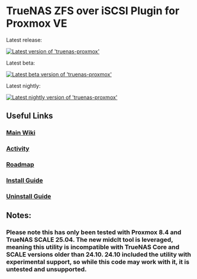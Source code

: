 # TrueNAS ZFS over iSCSI Plugin for Proxmox VE

Latest release:

[![Latest version of 'truenas-proxmox'](https://api.cloudsmith.com/v1/badges/version/jonah-may-oss/truenas-proxmox/deb/truenas-proxmox/latest/a=all;xc=main;d=debian%252Fany-version;t=binary/?render=true)](https://cloudsmith.io/~jonah-may-oss/repos/truenas-proxmox/packages/detail/deb/truenas-proxmox/latest/a=all;xc=main;d=debian%252Fany-version;t=binary/)


Latest beta:

[![Latest beta version of 'truenas-proxmox'](https://api.cloudsmith.com/v1/badges/version/jonah-may-oss/truenas-proxmox-testing/deb/truenas-proxmox/latest/a=all;xc=main;d=debian%252Fany-version;t=binary/?render=true)](https://cloudsmith.io/~jonah-may-oss/repos/truenas-proxmox-testing/packages/detail/deb/truenas-proxmox/latest/a=all;xc=main;d=debian%252Fany-version;t=binary/)


Latest nightly:

[![Latest nightly version of 'truenas-proxmox'](https://api.cloudsmith.com/v1/badges/version/jonah-may-oss/truenas-proxmox-snapshots/deb/truenas-proxmox/latest/a=all;xc=main;d=debian%252Fany-version;t=binary/?render=true)](https://cloudsmith.io/~jonah-may-oss/repos/truenas-proxmox-snapshots/packages/detail/deb/truenas-proxmox/latest/a=all;xc=main;d=debian%252Fany-version;t=binary/)

## Useful Links

### [Main Wiki](https://github.com/Jonah-May-OSS/truenas-proxmox/wiki)

### [Activity](https://github.com/Jonah-May-OSS/truenas-proxmox/wiki/Activity)

### [Roadmap](https://github.com/Jonah-May-OSS/truenas-proxmox/wiki/Roadmap)

### [Install Guide](https://github.com/Jonah-May-OSS/truenas-proxmox/wiki/Install-Guide)

### [Uninstall Guide](https://github.com/Jonah-May-OSS/truenas-proxmox/wiki/Uninstall-Guide)

## Notes:

### Please note this has only been tested with Proxmox 8.4 and TrueNAS SCALE 25.04. The new midclt tool is leveraged, meaning this utility is incompatible with TrueNAS Core and SCALE versions older than 24.10. 24.10 included the utility with experimental support, so while this code may work with it, it is untested and unsupported.
